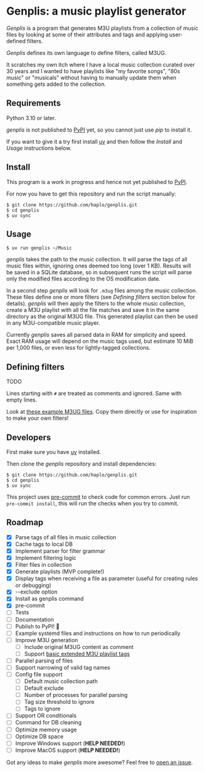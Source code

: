 # Genplis: a music playlist generator

*Genplis* is a program that generates M3U playlists from a collection of music files by looking at some of their attributes and tags and applying user-defined filters.

*Genplis* defines its own language to define filters, called M3UG.

It scratches my own itch where I have a local music collection curated over 30 years and I wanted to have playlists like "my favorite songs", "80s music" or "musicals" without having to manually update them when something gets added to the collection.

## Requirements

Python 3.10 or later.

*genplis* is not published to [PyPI](https://pypi.org/) yet, so you cannot just use *pip* to install it.

If you want to give it a try first install [uv](https://github.com/astral-sh/uv) and then follow the *Install* and *Usage* instructions below.

## Install

This program is a work in progress and hence not yet published to [PyPI](https://pypi.org/).

For now you have to get this repository and run the script manually:

    $ git clone https://github.com/haplo/genplis.git
    $ cd genplis
    $ uv sync

## Usage

    $ uv run genplis ~/Music

*genplis* takes the path to the music collection.
It will parse the tags of all music files within, ignoring ones deemed too long (over 1 KB).
Results will be saved in a SQLite database, so in subsequent runs the script will parse only the modified files according to the OS modification date.

In a second step *genplis* will look for `.m3ug` files among the music collection.
These files define one or more filters (see *Defining filters* section below for details).
*genplis* will then apply the filters to the whole music collection, create a M3U playlist with all the file matches and save it in the same directory as the original M3UG file.
This generated playlist can then be used in any M3U-compatible music player.

Currently *genplis* saves all parsed data in RAM for simplicity and speed.
Exact RAM usage will depend on the music tags used, but estimate 10 MiB per 1,000 files, or even less for lightly-tagged collections.

## Defining filters

TODO

Lines starting with `#` are treated as comments and ignored.
Same with empty lines.

Look at [these example M3UG files](examples).
Copy them directly or use for inspiration to make your own filters!

## Developers

First make sure you have [uv](https://github.com/astral-sh/uv) installed.

Then clone the *genplis* repository and install dependencies:

    $ git clone https://github.com/haplo/genplis.git
    $ cd genplis
    $ uv sync

This project uses [pre-commit](https://pre-commit.com/) to check code for common errors.
Just run `pre-commit install`, this will run the checks when you try to commit.

## Roadmap

- [x] Parse tags of all files in music collection
- [x] Cache tags to local DB
- [x] Implement parser for filter grammar
- [x] Implement filtering logic
- [x] Filter files in collection
- [x] Generate playlists (MVP complete!)
- [x] Display tags when receiving a file as parameter (useful for creating rules or debugging)
- [x] --exclude option
- [x] Install as genplis command
- [x] pre-commit
- [ ] Tests
- [ ] Documentation
- [ ] Publish to PyPI! 🚀
- [ ] Example systemd files and instructions on how to run periodically
- [ ] Improve M3U generation
  - [ ] Include original M3UG content as comment
  - [ ] Support [basic extended M3U playlist tags](https://datatracker.ietf.org/doc/html/rfc8216#section-4.3)
- [ ] Parallel parsing of files
- [ ] Support narrowing of valid tag names
- [ ] Config file support
  - [ ] Default music collection path
  - [ ] Default exclude
  - [ ] Number of processes for parallel parsing
  - [ ] Tag size threshold to ignore
  - [ ] Tags to ignore
- [ ] Support OR conditionals
- [ ] Command for DB cleaning
- [ ] Optimize memory usage
- [ ] Optimize DB space
- [ ] Improve Windows support (**HELP NEEDED!**)
- [ ] Improve MacOS support (**HELP NEEDED!**)

Got any ideas to make *genplis* more awesome?
Feel free to [open an issue](https://github.com/haplo/genplis/issues).

